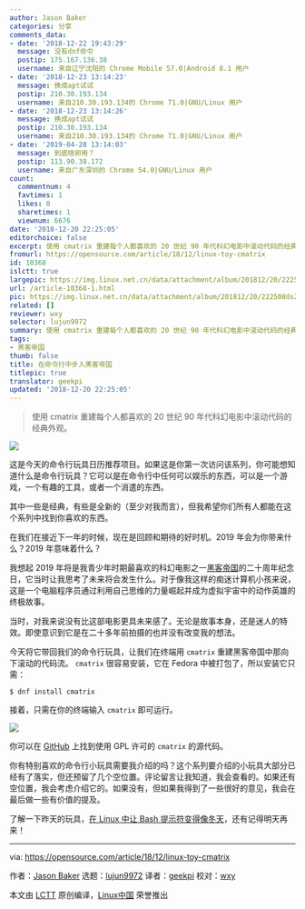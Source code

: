```yaml
---
author: Jason Baker
categories: 分享
comments_data:
- date: '2018-12-22 19:43:29'
  message: 没有dnf命令
  postip: 175.167.136.38
  username: 来自辽宁沈阳的 Chrome Mobile 57.0|Android 8.1 用户
- date: '2018-12-23 13:14:23'
  message: 换成apt试试
  postip: 210.30.193.134
  username: 来自210.30.193.134的 Chrome 71.0|GNU/Linux 用户
- date: '2018-12-23 13:14:26'
  message: 换成apt试试
  postip: 210.30.193.134
  username: 来自210.30.193.134的 Chrome 71.0|GNU/Linux 用户
- date: '2019-04-28 13:14:03'
  message: 到底啥卵用？
  postip: 113.90.38.172
  username: 来自广东深圳的 Chrome 54.0|GNU/Linux 用户
count:
  commentnum: 4
  favtimes: 1
  likes: 0
  sharetimes: 1
  viewnum: 6676
date: '2018-12-20 22:25:05'
editorchoice: false
excerpt: 使用 cmatrix 重建每个人都喜欢的 20 世纪 90 年代科幻电影中滚动代码的经典外观。
fromurl: https://opensource.com/article/18/12/linux-toy-cmatrix
id: 10368
islctt: true
largepic: https://img.linux.net.cn/data/attachment/album/201812/20/222508ds2z288zes8k28s7.png
url: /article-10368-1.html
pic: https://img.linux.net.cn/data/attachment/album/201812/20/222508ds2z288zes8k28s7.png.thumb.jpg
related: []
reviewer: wxy
selector: lujun9972
summary: 使用 cmatrix 重建每个人都喜欢的 20 世纪 90 年代科幻电影中滚动代码的经典外观。
tags:
- 黑客帝国
thumb: false
title: 在命令行中步入黑客帝国
titlepic: true
translator: geekpi
updated: '2018-12-20 22:25:05'
---
```



> 
> 使用 cmatrix 重建每个人都喜欢的 20 世纪 90 年代科幻电影中滚动代码的经典外观。
> 
> 
> 


![](/data/attachment/album/201812/20/222508ds2z288zes8k28s7.png)


这是今天的命令行玩具日历推荐项目。如果这是你第一次访问该系列，你可能想知道什么是命令行玩具？它可以是在命令行中任何可以娱乐的东西，可以是一个游戏，一个有趣的工具，或者一个消遣的东西。


其中一些是经典，有些是全新的（至少对我而言），但我希望你们所有人都能在这个系列中找到你喜欢的东西。


在我们在接近下一年的时候，现在是回顾和期待的好时机。2019 年会为你带来什么？2019 年意味着什么？


我想起 2019 年将是我青少年时期最喜欢的科幻电影之一[黑客帝国](https://en.wikipedia.org/wiki/The_Matrix)的二十周年纪念日，它当时让我思考了未来将会发生什么。对于像我这样的痴迷计算机小孩来说，这是一个电脑程序员通过利用自己思维的力量崛起并成为虚拟宇宙中的动作英雄的终极故事。


当时，对我来说没有比这部电影更具未来感了。无论是故事本身，还是迷人的特效。即使意识到它是在二十多年前拍摄的也并没有改变我的想法。


今天将它带回我们的命令行玩具，让我们在终端用 `cmatrix` 重建黑客帝国中那向下滚动的代码流。 `cmatrix` 很容易安装，它在 Fedora 中被打包了，所以安装它只需：



```
$ dnf install cmatrix
```

接着，只需在你的终端输入 `cmatrix` 即可运行。


![](/data/attachment/album/201812/20/222534xb1r9md9mbrmuebh.gif)


你可以在 [GitHub](https://github.com/abishekvashok/cmatrix) 上找到使用 GPL 许可的 `cmatrix` 的源代码。


你有特别喜欢的命令行小玩具需要我介绍的吗？这个系列要介绍的小玩具大部分已经有了落实，但还预留了几个空位置。评论留言让我知道，我会查看的。如果还有空位置，我会考虑介绍它的。如果没有，但如果我得到了一些很好的意见，我会在最后做一些有价值的提及。


了解一下昨天的玩具，[在 Linux 中让 Bash 提示符变得像冬天](https://github.com/abishekvashok/cmatrix)，还有记得明天再来！




---


via: <https://opensource.com/article/18/12/linux-toy-cmatrix>


作者：[Jason Baker](https://opensource.com/users/jason-baker) 选题：[lujun9972](https://github.com/lujun9972) 译者：[geekpi](https://github.com/geekpi) 校对：[wxy](https://github.com/wxy)


本文由 [LCTT](https://github.com/LCTT/TranslateProject) 原创编译，[Linux中国](https://linux.cn/) 荣誉推出